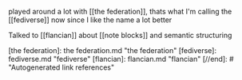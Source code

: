 played around a lot with [[the federation]], thats what I'm calling the [[fediverse]] now since I like the name a lot better

Talked to [[flancian]] about [[note blocks]] and semantic structuring

[//begin]: # "Autogenerated link references for markdown compatibility"
[the federation]: the federation.md "the federation"
[fediverse]: fediverse.md "fediverse"
[flancian]: flancian.md "flancian"
[//end]: # "Autogenerated link references"

